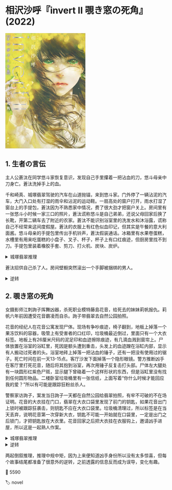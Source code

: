# 相沢沙呼『invert II 覗き窓の死角』(2022)

<img src=covers/2022_invert_II_覗き窓の死角.jpg width=250/>

## 1. 生者の言伝

主人公蒼汰在同学悠斗家恢复意识，发现自己手里攥着一把沾血的刀，悠斗母亲中刀身亡。蒼汰洗掉手上的血。

千和崎真、城塚翡翠驾驶的汽车在山道抛锚，来到悠斗家。门外停了一辆沾泥的汽车，大门入口处有打湿的雨伞和沾泥的运动鞋。一扇高处的窗户打开，雨水打湿了窗台上的手提包，蒼汰因为不熟悉家中情况，费了很大劲才把窗户关上。房间里有一张悠斗小时候一家三口的照片，蒼汰谎称悠斗是自己弟弟，还说父母回家后换了长靴，开第二辆车去了附近的农家。蒼汰不能识别浴室里的洗发水和沐浴露，谎称自己不经常来这间度假屋。蒼汰的衣服上有红色似血印记，但其实是午餐的意大利面酱。悠斗母亲的手提包里传出手机铃声，蒼汰假装通话。冰箱里有水果卷蛋糕，水槽里有用来吃蛋糕的小盘子、叉子、杯子，杯子上有口红痕迹，但厨房里找不到刀。手提包里装着橡胶手套、剪刀、打火机、炭块、炭炉。

<details><summary>城塚翡翠推理</summary>
蒼汰在家穿着袜子，如果穿着门口的湿运动鞋回家，袜子应该已经变湿，回家肯定会脱掉，所以运动鞋不是蒼汰的。有一个人X开车回家，把沾泥的运动鞋脱在门口，X现在不知去向。洗手间只有三把牙刷，所以蒼汰称悠斗是自己弟弟是说谎。蒼汰的手机没有连 wifi，对家里布置不熟悉，表明他不是家里的人。
</details>

蒼汰招供自己杀了人。房间壁橱突然滚出一个手脚被捆绑的男人。

<details><summary>逆转</summary>
X在下雨前吃蛋糕，因为如果下雨后还有时间吃蛋糕，肯定来得及关窗户。如果说X吃完蛋糕，把手提包放在窗台上，没有拿钱包和手机就冒雨出门，这违反常理，所以穿脏运动鞋回家的人是X，打开窗户吃蛋糕的人是另一人Y。如果蒼汰杀死X、Y两个人，中间必须拔刀，身上会溅到回血，但蒼汰并无明显血迹。悠斗母亲听到蒼汰闯空门发出的可疑声响，抄起菜刀防身并上楼查看。蒼汰与悠斗母亲扭打，摔倒晕厥。悠斗父亲杀死悠斗母亲嫁祸蒼汰，但蒼汰很快苏醒，悠斗父亲慌忙躲入壁橱。悠斗父亲早打算杀死悠斗母亲，准备了手提包里的炭块等物品，用来伪装悠斗母亲自杀。
</details>

## 2. 覗き窓の死角

女摄影师江刺詢子挥舞凶器，杀死职业模特藤島花音，给死去的妹妹莉帆报仇。莉帆六年前因遭受花音霸凌而自杀。詢子带翡翠去自然公园拍照。

花音的经纪人在花音公寓发现尸体。现场有争吵痕迹，椅子翻到，地板上掉落一个果冻饮料的容器，吸管上有受害者的口红印，垃圾桶最近倒过，里面只有一个大衣标签。地板上有26厘米尺码的泥足印和血迹擦除痕迹，有几滴血溅到窗帘上。尸体放置在浴室的浴缸里，死因是额头遭到重击，头发上的血迹蹭在浴缸内部，显示有人搬动过死者的头。浴室地砖上掉落一把沾血的锤子，还有一把没有使用过的锯子。死亡时间在前一天13-15点。客厅沙发下面掉落一个隐形眼镜。警方推断凶手在客厅里打死花音，随后将其抱到浴室，再次用锤子反复击打头部。尸体左大腿处有一块圆形红紫色尸斑，显示腿下曾硌着一个这样形状的东西，但是浴缸里没有找到任何圆形物品。二楼卧室垃圾桶里有一张信纸，上面写着“你什么时候才能回应我的爱？”所以有可能是跟踪狂粉丝杀人。

警察家访詢子，案发当日詢子一天都在自然公园给翡翠拍照，有牢不可破的不在场证明。花音的大衣挂在门口，翡翠在大衣口袋里发现了前门的钥匙，如果花音出门上锁时被跟踪狂袭击，则钥匙不应在大衣口袋里。垃圾桶清理过，所以标签是在当天丢弃，说明花音第一次穿新大衣，钥匙不可能一开始就在口袋里，一定是出门之后锁门，才把钥匙放在大衣里。花音回家之后把大衣挂在衣服钩上，邀请凶手进屋，所以这是一起熟人作案。

<details><summary>城塚翡翠推理</summary>
机器人吸尘器在14点启动，轮子上的血迹非常少，说明14点时地上的血迹已经擦拭干净，尸体已经从客厅搬入浴室。死者耳环脱落掉在浴缸里，造成尸体大腿上的尸斑。法医证实尸体大腿的压力至少持续了两个小时，所以12点尸体已经在浴室。可是推定的死亡时间在13点之后，形成矛盾。这说明14点时尸体既不在客厅也不在浴室。

中午气温高，花音没有必要穿外套出门，所以她其实是清晨出门，回家后被詢子打晕。詢子把花音搬入露营车后备箱，中午抽空在自然公园杀死花音。詢子特意把尸体搬入浴缸，是为了掩盖尸体的蜷缩姿势，反复击打头部是为了防止尸体解剖发现生前创伤。詢子在地板上找到一个死者的耳环，却无法找到另一个耳环，为了不让警察怀疑耳环是在搬运尸体时掉落，将其收在死者家中某处。
</details>

<details><summary>逆转</summary>
耳环不是花音的，而是翡翠的，另一个耳环就戴在翡翠的的耳朵上，这恰好证明詢子是杀人凶手。翡翠不慎撞到头，一个耳环掉在露营车后备箱的床单上，后来詢子用床单搬运尸体，耳环掉落在死者家中。詢子从牛仔裤口袋里而不是钱包里拿出票根，显示她之前曾进出公园，用到票根。
</details>

两起倒叙推理，推理中规中矩，因为上来便知道凶手身份所以没有太多惊喜，但每个故事结尾都准备了很意外的逆转，之前透露的信息反而成为误导，变化有趣。

:link: 5590

:label: novel